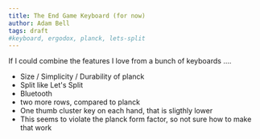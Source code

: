 ```yaml
---
title: The End Game Keyboard (for now)
author: Adam Bell
tags: draft
#keyboard, ergodox, planck, lets-split
---
```


If I could combine the features I love from a bunch of keyboards ....
<!--more-->

* Size / Simplicity / Durability of planck
* Split like  Let's Split
* Bluetooth
* two more rows, compared to planck
* One thumb cluster key on each hand, that is sligthly lower
 * This seems to violate the planck form factor, so not sure how to make that work
